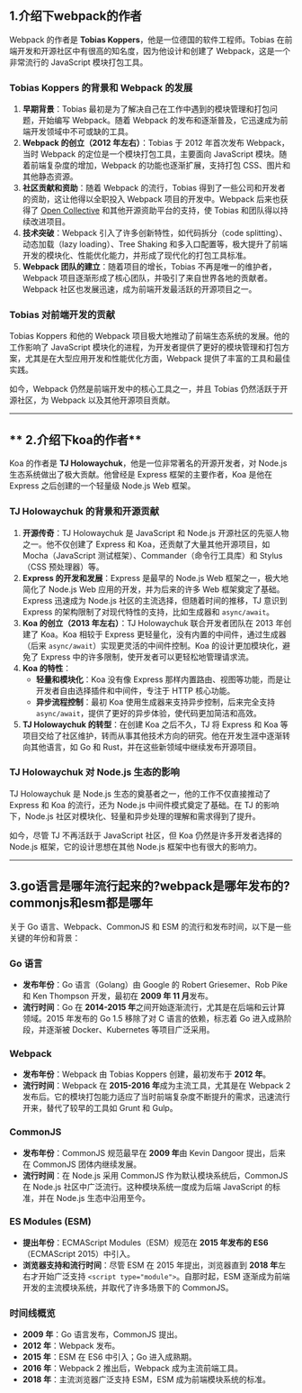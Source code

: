 ## **1.介绍下webpack的作者**
Webpack 的作者是 **Tobias Koppers**，他是一位德国的软件工程师。Tobias 在前端开发和开源社区中有很高的知名度，因为他设计和创建了 Webpack，这是一个非常流行的 JavaScript 模块打包工具。

### Tobias Koppers 的背景和 Webpack 的发展
1. **早期背景**：Tobias 最初是为了解决自己在工作中遇到的模块管理和打包问题，开始编写 Webpack。随着 Webpack 的发布和逐渐普及，它迅速成为前端开发领域中不可或缺的工具。
2. **Webpack 的创立（2012 年左右）**：Tobias 于 2012 年首次发布 Webpack，当时 Webpack 的定位是一个模块打包工具，主要面向 JavaScript 模块。随着前端复杂度的增加，Webpack 的功能也逐渐扩展，支持打包 CSS、图片和其他静态资源。
3. **社区贡献和资助**：随着 Webpack 的流行，Tobias 得到了一些公司和开发者的资助，这让他得以全职投入 Webpack 项目的开发中。Webpack 后来也获得了 [Open Collective](https://opencollective.com/webpack) 和其他开源资助平台的支持，使 Tobias 和团队得以持续改进项目。
4. **技术突破**：Webpack 引入了许多创新特性，如代码拆分（code splitting）、动态加载（lazy loading）、Tree Shaking 和多入口配置等，极大提升了前端开发的模块化、性能优化能力，并形成了现代化的打包工具标准。
5. **Webpack 团队的建立**：随着项目的增长，Tobias 不再是唯一的维护者，Webpack 项目逐渐形成了核心团队，并吸引了来自世界各地的贡献者。Webpack 社区也发展迅速，成为前端开发最活跃的开源项目之一。

### Tobias 对前端开发的贡献
Tobias Koppers 和他的 Webpack 项目极大地推动了前端生态系统的发展。他的工作影响了 JavaScript 模块化的进程，为开发者提供了更好的模块管理和打包方案，尤其是在大型应用开发和性能优化方面，Webpack 提供了丰富的工具和最佳实践。

如今，Webpack 仍然是前端开发中的核心工具之一，并且 Tobias 仍然活跃于开源社区，为 Webpack 以及其他开源项目贡献。

---------------

## ** 2.介绍下koa的作者**
Koa 的作者是 **TJ Holowaychuk**，他是一位非常著名的开源开发者，对 Node.js 生态系统做出了极大贡献。他曾经是 Express 框架的主要作者，Koa 是他在 Express 之后创建的一个轻量级 Node.js Web 框架。

### TJ Holowaychuk 的背景和开源贡献
1. **开源传奇**：TJ Holowaychuk 是 JavaScript 和 Node.js 开源社区的先驱人物之一。他不仅创建了 Express 和 Koa，还贡献了大量其他开源项目，如 Mocha（JavaScript 测试框架）、Commander（命令行工具库）和 Stylus（CSS 预处理器）等。
2. **Express 的开发和发展**：Express 是最早的 Node.js Web 框架之一，极大地简化了 Node.js Web 应用的开发，并为后来的许多 Web 框架奠定了基础。Express 迅速成为 Node.js 社区的主流选择，但随着时间的推移，TJ 意识到 Express 的架构限制了对现代特性的支持，比如生成器和 `async/await`。
3. **Koa 的创立（2013 年左右）**：TJ Holowaychuk 联合开发者团队在 2013 年创建了 Koa。Koa 相较于 Express 更轻量化，没有内置的中间件，通过生成器（后来 `async/await`）实现更灵活的中间件控制。Koa 的设计更加模块化，避免了 Express 中的许多限制，使开发者可以更轻松地管理请求流。
4. **Koa 的特性**：
   - **轻量和模块化**：Koa 没有像 Express 那样内置路由、视图等功能，而是让开发者自由选择插件和中间件，专注于 HTTP 核心功能。
   - **异步流程控制**：最初 Koa 使用生成器来支持异步控制，后来完全支持 `async/await`，提供了更好的异步体验，使代码更加简洁和高效。
5. **TJ Holowaychuk 的转型**：在创建 Koa 之后不久，TJ 将 Express 和 Koa 等项目交给了社区维护，转而从事其他技术方向的研究。他在开发生涯中逐渐转向其他语言，如 Go 和 Rust，并在这些新领域中继续发布开源项目。

### TJ Holowaychuk 对 Node.js 生态的影响
TJ Holowaychuk 是 Node.js 生态的奠基者之一，他的工作不仅直接推动了 Express 和 Koa 的流行，还为 Node.js 中间件模式奠定了基础。在 TJ 的影响下，Node.js 社区对模块化、轻量和异步处理的理解和需求得到了提升。

如今，尽管 TJ 不再活跃于 JavaScript 社区，但 Koa 仍然是许多开发者选择的 Node.js 框架，它的设计思想在其他 Node.js 框架中也有很大的影响力。

------------------

## **3.go语言是哪年流行起来的?webpack是哪年发布的?commonjs和esm都是哪年**
关于 Go 语言、Webpack、CommonJS 和 ESM 的流行和发布时间，以下是一些关键的年份和背景：

### Go 语言

- **发布年份**：Go 语言（Golang）由 Google 的 Robert Griesemer、Rob Pike 和 Ken Thompson 开发，最初在 **2009 年 11 月**发布。
- **流行时间**：Go 在 **2014-2015 年**之间开始逐渐流行，尤其是在后端和云计算领域。2015 年发布的 Go 1.5 移除了对 C 语言的依赖，标志着 Go 进入成熟阶段，并逐渐被 Docker、Kubernetes 等项目广泛采用。

### Webpack

- **发布年份**：Webpack 由 Tobias Koppers 创建，最初发布于 **2012 年**。
- **流行时间**：Webpack 在 **2015-2016 年**成为主流工具，尤其是在 Webpack 2 发布后。它的模块打包能力适应了当时前端复杂度不断提升的需求，迅速流行开来，替代了较早的工具如 Grunt 和 Gulp。

### CommonJS

- **发布年份**：CommonJS 规范最早在 **2009 年**由 Kevin Dangoor 提出，后来在 CommonJS 团体内继续发展。
- **流行时间**：在 Node.js 采用 CommonJS 作为默认模块系统后，CommonJS 在 Node.js 社区中广泛流行。这种模块系统一度成为后端 JavaScript 的标准，并在 Node.js 生态中沿用至今。

### ES Modules (ESM)

- **提出年份**：ECMAScript Modules（ESM）规范在 **2015 年发布的 ES6**（ECMAScript 2015）中引入。
- **浏览器支持和流行时间**：尽管 ESM 在 2015 年提出，浏览器直到 **2018 年**左右才开始广泛支持 `<script type="module">`。自那时起，ESM 逐渐成为前端开发的主流模块系统，并取代了许多场景下的 CommonJS。

### 时间线概览

- **2009 年**：Go 语言发布，CommonJS 提出。
- **2012 年**：Webpack 发布。
- **2015 年**：ESM 在 ES6 中引入；Go 进入成熟期。
- **2016 年**：Webpack 2 推出后，Webpack 成为主流前端工具。
- **2018 年**：主流浏览器广泛支持 ESM，ESM 成为前端模块系统的标准。